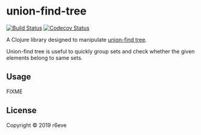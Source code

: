 union-find-tree
===============
[![Build Status][]][Build Results]
[![Codecov Status][]][Codecov Results]

A Clojure library designed to manipulate [union-find tree][].

Union-find tree is useful to quickly group sets and check whether the given
elements belong to same sets.

## Usage

FIXME

## License

Copyright © 2019 r6eve

[Build Status]: https://github.com/r6eve/union-find-tree/workflows/main/badge.svg
[Build Results]: https://github.com/r6eve/union-find-tree/actions
[Codecov Status]: https://codecov.io/github/r6eve/union-find-tree/coverage.svg?branch=master
[Codecov Results]: https://codecov.io/github/r6eve/union-find-tree?branch=master
[union-find tree]: https://www.slideshare.net/iwiwi/ss-3578491/3
